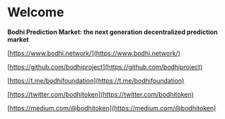 # Welcome

**Bodhi Prediction Market: the next generation decentralized prediction market**

<i class="fa fa-home fa-2x"></i>
[https://www.bodhi.network/](https://www.bodhi.network/)

<i class="fa fa-github fa-2x"></i>
[https://github.com/bodhiproject](https://github.com/bodhiproject)

<i class="fa fa-telegram fa-2x"></i>
[https://t.me/bodhifoundation](https://t.me/bodhifoundation)

<i class="fa fa-twitter fa-2x"></i>
[https://twitter.com/bodhitoken](https://twitter.com/bodhitoken)

<i class="fa fa-medium fa-2x"></i>
[https://medium.com/@bodhitoken](https://medium.com/@bodhitoken)